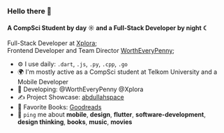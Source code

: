 ### Hello there 👋

#### A CompSci Student by day ☼ and a Full-Stack Developer by night ☾

Full-Stack Developer at [Xplora](https://github.com/xplora);<br>
Frontend Developer and Team Director [WorthEveryPenny](https://github.com/wortheverypenny);<br>

- ⚙️ I use daily: `.dart`, `.js`, `.py`, `.cpp`, `.go`
- 🌍 I'm mostly active as a CompSci student at Telkom University and a Mobile Developer
- 🔧 Developing: @WorthEveryPenny @Xplora
- ✍️ Project Showcase: [abdullahspace](https://abdullahspace.netlify.app/)
- 📖 Favorite Books: [Goodreads](https://www.goodreads.com/user/show/150964873-abdullah)
- 💬 `ping` me about **mobile**, **design**, **flutter**, **software-development**, **design thinking**, **books**, **music**, **movies**
